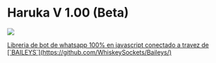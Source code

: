 # Haruka V 1.00 (Beta)
<p aling="center">
  <a>
    <img src="https://i.pinimg.com/736x/5d/83/2e/5d832e6f78f35757c80be929b8f23403.jpg" heigth="800"/>
  </a>
</p>
<p>
  <a href="#">
    Libreria de bot de whatsapp 100% en javascript conectado a travez de [`BAILEYS`](https://github.com/WhiskeySockets/Baileys/)
  </a>
</p>
